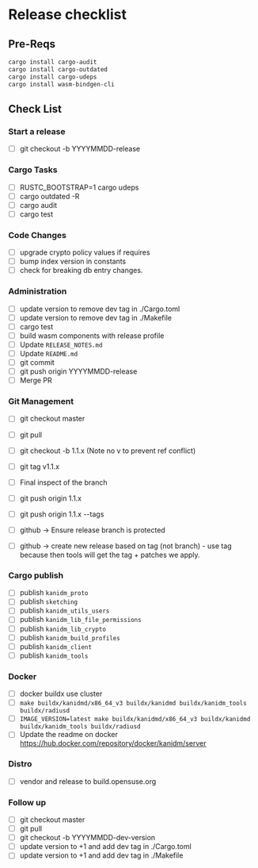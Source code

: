 # Release checklist

## Pre-Reqs

```bash
cargo install cargo-audit
cargo install cargo-outdated
cargo install cargo-udeps
cargo install wasm-bindgen-cli
```

## Check List

### Start a release

- [ ] git checkout -b YYYYMMDD-release

### Cargo Tasks

- [ ] RUSTC\_BOOTSTRAP=1 cargo udeps
- [ ] cargo outdated -R
- [ ] cargo audit
- [ ] cargo test

### Code Changes

- [ ] upgrade crypto policy values if requires
- [ ] bump index version in constants
- [ ] check for breaking db entry changes.

### Administration

- [ ] update version to remove dev tag in ./Cargo.toml
- [ ] update version to remove dev tag in ./Makefile
- [ ] cargo test
- [ ] build wasm components with release profile
- [ ] Update `RELEASE_NOTES.md`
- [ ] Update `README.md`
- [ ] git commit
- [ ] git push origin YYYYMMDD-release
- [ ] Merge PR

### Git Management

- [ ] git checkout master
- [ ] git pull
- [ ] git checkout -b 1.1.x (Note no v to prevent ref conflict)
- [ ] git tag v1.1.x

- [ ] Final inspect of the branch

- [ ] git push origin 1.1.x
- [ ] git push origin 1.1.x --tags

- [ ] github -> Ensure release branch is protected
- [ ] github -> create new release based on tag (not branch) - use tag because then tools will get
      the tag + patches we apply.

### Cargo publish

- [ ] publish `kanidm_proto`
- [ ] publish `sketching`
- [ ] publish `kanidm_utils_users`
- [ ] publish `kanidm_lib_file_permissions`
- [ ] publish `kanidm_lib_crypto`
- [ ] publish `kanidm_build_profiles`
- [ ] publish `kanidm_client`
- [ ] publish `kanidm_tools`

### Docker

- [ ] docker buildx use cluster
- [ ] `make buildx/kanidmd/x86_64_v3 buildx/kanidmd buildx/kanidm_tools buildx/radiusd`
- [ ] `IMAGE_VERSION=latest make buildx/kanidmd/x86_64_v3 buildx/kanidmd buildx/kanidm_tools buildx/radiusd`
- [ ] Update the readme on docker <https://hub.docker.com/repository/docker/kanidm/server>

### Distro

- [ ] vendor and release to build.opensuse.org

### Follow up

- [ ] git checkout master
- [ ] git pull
- [ ] git checkout -b YYYYMMDD-dev-version
- [ ] update version to +1 and add dev tag in ./Cargo.toml
- [ ] update version to +1 and add dev tag in ./Makefile
